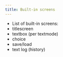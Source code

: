 ```yaml
---
title: Built-in screens
---
```


  - List of built-in screens:
   - titlescreen
   - textbox (per textmode)
   - choice
   - save/load
   - text log (history)
 